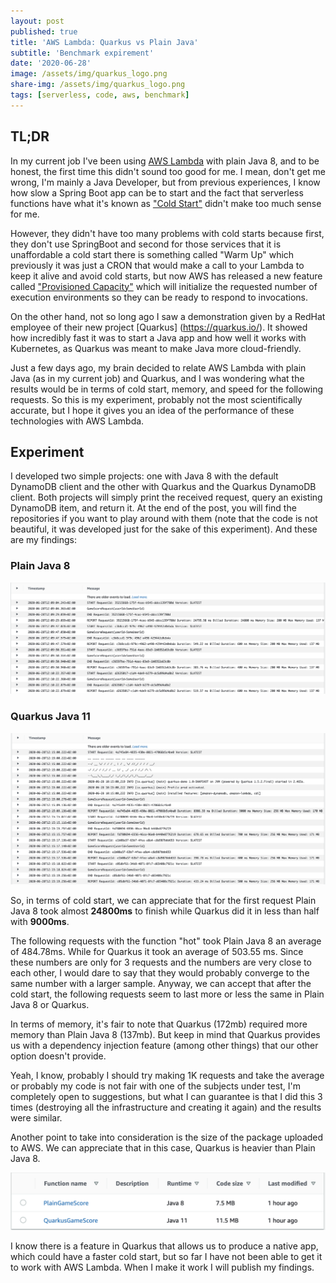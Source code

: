 ```yaml
---
layout: post
published: true
title: 'AWS Lambda: Quarkus vs Plain Java'
subtitle: 'Benchmark expirement'
date: '2020-06-28'
image: /assets/img/quarkus_logo.png
share-img: /assets/img/quarkus_logo.png
tags: [serverless, code, aws, benchmark]
---
```


## TL;DR

In my current job I've been using [AWS Lambda](https://aws.amazon.com/es/lambda/) with plain Java 8, and to be honest, the first time this didn't sound too good for me. I mean, don't get me wrong, I'm mainly a Java Developer, but from previous experiences, I know how slow a Spring Boot app can be to start and the fact that serverless functions have what it's known as ["Cold Start"](https://en.wikipedia.org/wiki/Cold_start_(computing)) didn't make too much sense for me.

However, they didn't have too many problems with cold starts because first, they don't use SpringBoot and second for those services that it is unaffordable a cold start there is something called "Warm Up" which previously it was just a CRON that would make a call to your Lambda to keep it alive and avoid cold starts, but now AWS has released a new feature called ["Provisioned Capacity"](https://aws.amazon.com/blogs/compute/new-for-aws-lambda-predictable-start-up-times-with-provisioned-concurrency/) which will initialize the requested number of execution environments so they can be ready to respond to invocations.

On the other hand, not so long ago I saw a demonstration given by a RedHat employee of their new project [Quarkus] (https://quarkus.io/). It showed how incredibly fast it was to start a Java app and how well it works with Kubernetes, as Quarkus was meant to make Java more cloud-friendly.

Just a few days ago, my brain decided to relate AWS Lambda with plain Java (as in my current job) and Quarkus, and I was wondering what the results would be in terms of cold start, memory, and speed for the following requests. So this is my experiment, probably not the most scientifically accurate, but I hope it gives you an idea of ​​the performance of these technologies with AWS Lambda.

## Experiment 

I developed two simple projects: one with Java 8 with the default DynamoDB client and the other with Quarkus and the Quarkus DynamoDB client. Both projects will simply print the received request, query an existing DynamoDB item, and return it. At the end of the post, you will find the repositories if you want to play around with them (note that the code is not beautiful, it was developed just for the sake of this experiment). And these are my findings:

### Plain Java 8

![Java8LambdaCloudwatch](/assets/img/java-lambda-cloudwatch.png)

### Quarkus Java 11

![Java8LambdaCloudwatch](/assets/img/quarkus-lambda-cloudwatch.png)

So, in terms of cold start, we can appreciate that for the first request Plain Java 8 took almost **24800ms** to finish while Quarkus did it in less than half with **9000ms**.

The following requests with the function "hot" took Plain Java 8 an average of 484.78ms. While for Quarkus it took an average of 503.55 ms. Since these numbers are only for 3 requests and the numbers are very close to each other, I would dare to say that they would probably converge to the same number with a larger sample. Anyway, we can accept that after the cold start, the following requests seem to last more or less the same in Plain Java 8 or Quarkus.

In terms of memory, it's fair to note that Quarkus (172mb) required more memory than Plain Java 8 (137mb). But keep in mind that Quarkus provides us with a dependency injection feature (among other things) that our other option doesn't provide.

Yeah, I know, probably I should try making 1K requests and take the average or probably my code is not fair with one of the subjects under test, I'm completely open to suggestions, but what I can guarantee is that I did this 3 times (destroying all the infrastructure and creating it again) and the results were similar.

Another point to take into consideration is the size of the package uploaded to AWS. We can appreciate that in this case, Quarkus is heavier than Plain Java 8.

![PackageSizeOfLambdaFunctions](/assets/img/aws-lambdas-details.png)

I know there is a feature in Quarkus that allows us to produce a native app, which could have a faster cold start, but so far I have not been able to get it to work with AWS Lambda. When I make it work I will publish my findings.